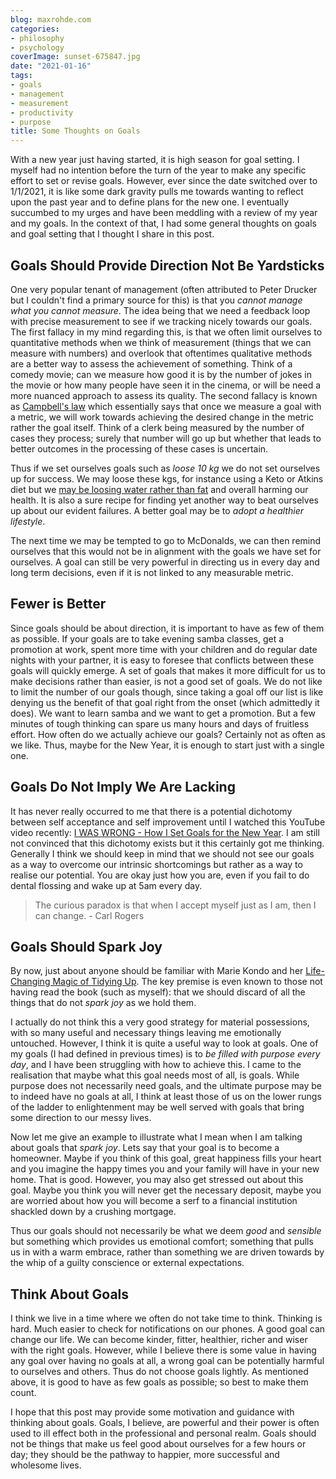 ```yaml
---
blog: maxrohde.com
categories:
- philosophy
- psychology
coverImage: sunset-675847.jpg
date: "2021-01-16"
tags:
- goals
- management
- measurement
- productivity
- purpose
title: Some Thoughts on Goals
---
```


With a new year just having started, it is high season for goal setting. I myself had no intention before the turn of the year to make any specific effort to set or revise goals. However, ever since the date switched over to 1/1/2021, it is like some dark gravity pulls me towards wanting to reflect upon the past year and to define plans for the new one. I eventually succumbed to my urges and have been meddling with a review of my year and my goals. In the context of that, I had some general thoughts on goals and goal setting that I thought I share in this post.

## Goals Should Provide Direction Not Be Yardsticks

One very popular tenant of management (often attributed to Peter Drucker but I couldn't find a primary source for this) is that you _cannot manage what you cannot measure_. The idea being that we need a feedback loop with precise measurement to see if we tracking nicely towards our goals. The first fallacy in my mind regarding this, is that we often limit ourselves to quantitative methods when we think of measurement (things that we can measure with numbers) and overlook that oftentimes qualitative methods are a better way to assess the achievement of something. Think of a comedy movie; can we measure how good it is by the number of jokes in the movie or how many people have seen it in the cinema, or will be need a more nuanced approach to assess its quality. The second fallacy is known as [Campbell's law](https://en.wikipedia.org/wiki/Campbell%27s_law) which essentially says that once we measure a goal with a metric, we will work towards achieving the desired change in the metric rather the goal itself. Think of a clerk being measured by the number of cases they process; surely that number will go up but whether that leads to better outcomes in the processing of these cases is uncertain.

Thus if we set ourselves goals such as _loose 10 kg_ we do not set ourselves up for success. We may loose these kgs, for instance using a Keto or Atkins diet but we [may be loosing water rather than fat](https://nutritionfacts.org/video/keto-diet-results-for-weight-loss/) and overall harming our health. It is also a sure recipe for finding yet another way to beat ourselves up about our evident failures. A better goal may be to _adopt a healthier lifestyle_.

The next time we may be tempted to go to McDonalds, we can then remind ourselves that this would not be in alignment with the goals we have set for ourselves. A goal can still be very powerful in directing us in every day and long term decisions, even if it is not linked to any measurable metric.

## Fewer is Better

Since goals should be about direction, it is important to have as few of them as possible. If your goals are to take evening samba classes, get a promotion at work, spent more time with your children and do regular date nights with your partner, it is easy to foresee that conflicts between these goals will quickly emerge. A set of goals that makes it more difficult for us to make decisions rather than easier, is not a good set of goals. We do not like to limit the number of our goals though, since taking a goal off our list is like denying us the benefit of that goal right from the onset (which admittedly it does). We want to learn samba and we want to get a promotion. But a few minutes of tough thinking can spare us many hours and days of fruitless effort. How often do we actually achieve our goals? Certainly not as often as we like. Thus, maybe for the New Year, it is enough to start just with a single one.

## Goals Do Not Imply We Are Lacking

It has never really occurred to me that there is a potential dichotomy between self acceptance and self improvement until I watched this YouTube video recently: [I WAS WRONG - How I Set Goals for the New Year](https://www.youtube.com/watch?v=0rkRC728rIU). I am still not convinced that this dichotomy exists but it this certainly got me thinking. Generally I think we should keep in mind that we should not see our goals as a way to overcome our intrinsic shortcomings but rather as a way to realise our potential. You are okay just how you are, even if you fail to do dental flossing and wake up at 5am every day.

> The curious paradox is that when I accept myself just as I am, then I can change. - Carl Rogers

## Goals Should Spark Joy

By now, just about anyone should be familiar with Marie Kondo and her [Life-Changing Magic of Tidying Up](https://www.goodreads.com/book/show/22318578-the-life-changing-magic-of-tidying-up). The key premise is even known to those not having read the book (such as myself): that we should discard of all the things that do not _spark joy_ as we hold them.

I actually do not think this a very good strategy for material possessions, with so many useful and necessary things leaving me emotionally untouched. However, I think it is quite a useful way to look at goals. One of my goals (I had defined in previous times) is to _be filled with purpose every day_, and I have been struggling with how to achieve this. I came to the realisation that maybe what this goal needs most of all, is goals. While purpose does not necessarily need goals, and the ultimate purpose may be to indeed have no goals at all, I think at least those of us on the lower rungs of the ladder to enlightenment may be well served with goals that bring some direction to our messy lives.

Now let me give an example to illustrate what I mean when I am talking about goals that _spark joy_. Lets say that your goal is to become a homeowner. Maybe if you think of this goal, great happiness fills your heart and you imagine the happy times you and your family will have in your new home. That is good. However, you may also get stressed out about this goal. Maybe you think you will never get the necessary deposit, maybe you are worried about how you will become a serf to a financial institution shackled down by a crushing mortgage.

Thus our goals should not necessarily be what we deem _good_ and _sensible_ but something which provides us emotional comfort; something that pulls us in with a warm embrace, rather than something we are driven towards by the whip of a guilty conscience or external expectations.

## Think About Goals

I think we live in a time where we often do not take time to think. Thinking is hard. Much easier to check for notifications on our phones. A good goal can change our life. We can become kinder, fitter, healthier, richer and wiser with the right goals. However, while I believe there is some value in having any goal over having no goals at all, a wrong goal can be potentially harmful to ourselves and others. Thus do not choose goals lightly. As mentioned above, it is good to have as few goals as possible; so best to make them count.

I hope that this post may provide some motivation and guidance with thinking about goals. Goals, I believe, are powerful and their power is often used to ill effect both in the professional and personal realm. Goals should not be things that make us feel good about ourselves for a few hours or day; they should be the pathway to happier, more successful and wholesome lives.
